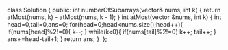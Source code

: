 class Solution {
public:
int numberOfSubarrays(vector<int>& nums, int k) {
return atMost(nums, k) - atMost(nums, k - 1);
}
int atMost(vector<int> &nums, int k) {
int head=0,tail=0,ans=0;
for(head=0;head<nums.size();head++){
if(nums[head]%2!=0){
k--;
}
while(k<0){
if(nums[tail]%2!=0) k++;
tail++;
}
ans+=head-tail+1;
}
return ans;
}
​
};
